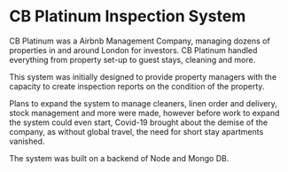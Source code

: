 # CB Platinum Inspection System

CB Platinum was a Airbnb Management Company, managing dozens of properties in and around London for investors. CB Platinum handled everything from property set-up to guest stays, cleaning and more.

This system was initially designed to provide property managers with the capacity to create inspection reports on the condition of the property. 

Plans to expand the system to manage cleaners, linen order and delivery, stock management and more were made, however before work to expand the system could even start, Covid-19 brought about the demise of the company, as without global travel, the need for short stay apartments vanished.

The system was built on a backend of Node and Mongo DB.